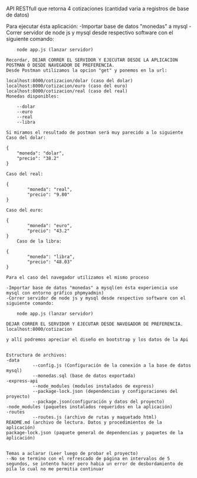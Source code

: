 API RESTfull que retorna 4 cotizaciones (cantidad varia a registros de base de datos)

Para ejecutar ésta aplicación:
    -Importar base de datos "monedas" a mysql
    -Correr servidor de node js y mysql desde respectivo software con el siguiente comando:
    
        node app.js (lanzar servidor)
        
    Recordar, DEJAR CORRER EL SERVIDOR Y EJECUTAR DESDE LA APLICACION POSTMAN O DESDE NAVEGADOR DE PREFERENCIA.
    Desde Postman utilizamos la opcion "get" y ponemos en la url:
    
    localhost:8000/cotizacion/dolar (caso del dolar)
    localhost:8000/cotizacion/euro (caso del euro)
    localhost:8000/cotizacion/real (caso del real)
    Monedas disponibles:
    
        --dolar
        --euro
        --real
        --libra   
        
    Si miramos el resultado de postman será muy parecido a lo siguiente
    Caso del dolar:
    
    {
        "moneda": "dolar",
        "precio": "38.2"
    }
    
    Caso del real:
    
    {
            "moneda": "real",
            "precio": "9.80"
    }
    
    Caso del euro:
    
    {
            "moneda": "euro",
            "precio": "43.2"
    }
        Caso de la libra:
    
    {
            "moneda": "libra",
            "precio": "48.03"
    }
    
    Para el caso del navegador utilizamos el mismo proceso
    
    -Importar base de datos "monedas" a mysql(en ésta experiencia use mysql con entorno gráfico phpmyadmin)
    -Correr servidor de node js y mysql desde respectivo software con el siguiente comando:
    
        node app.js (lanzar servidor)
        
    DEJAR CORRER EL SERVIDOR Y EJECUTAR DESDE NAVEGADOR DE PREFERENCIA.
    localhost:8000/cotizacion
    
    y allí podremos apreciar el diseño en bootstrap y los datos de la Api
    
    
    Estructura de archivos: 
    -data
              --config.js (Configuración de la conexión a la base de datos mysql)
              --monedas.sql (base de datos exportada)
    -express-api
              --node_modules (modulos instalados de express)
              --package-lock.json (dependencias y configuraciones del proyecto)
              --package.json(configuración y datos del proyecto)
    -node_modules (paquetes instalados requeridos en la aplicación)
    -routes
              --routes.js (archivo de rutas y maquetado html)
    README.md (archivo de lectura. Datos y procedimientos de la aplicación)
    package-lock.json (paquete general de dependencias y paquetes de la aplicación)
    
    
    Temas a aclarar (Leer luego de probar el proyecto)
    --No se termino con el refrescado de página en intervalos de 5 segundos, se intento hacer pero habia un error de desbordamiento de pila lo cual no me permitia continuar
